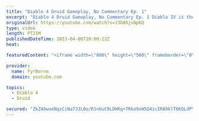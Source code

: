 ```yaml
---
title: "Diablo 4 Druid Gameplay, No Commentary Ep. 1"
excerpt: "Diablo 4 Druid Gameplay, No Commentary Ep. 1 Diablo IV is the upcoming fourth installment in the popular action role-playing ..."
originalUrl: https://youtube.com/watch?v=J3b8XjsNpKQ
type: video
length: PT21M
publishedDateTime: 2023-04-06T10:00:22Z
heat: 

featuredContent: "<iframe width=\"800\" height=\"500\" frameborder=\"0\" src=\"https://www.youtube.com/embed/J3b8XjsNpKQ\" allow=\"accelerometer; autoplay; encrypted-media; gyroscope; picture-in-picture\" allowfullscreen></iframe>"

provider:
  name: FyrBorne
  domain: youtube.com

topics:
  - Diablo 4
  - Druid

secured: "ZkZ4bwueNqzCiNa73JL0o/R1nUuC9LDHKq+7Rko9xW5Q4icIR89klT6KOLdPYDLTL7YHzvFznt8+d7cuMa9sg2dc30R7bktWc973qCDemF8mU7GaVcNSzf4+x17ciDBa/BP3Y2L7P/H8wPeEuaURpv5w1Hm/DwntifdagF/ItxwFpPCnSZlCOJL5ZNzqQ0Er3fvQkahIutdHvJVEThf0OEoQ41Wzv7Us8K9mWmEJFd6kXU58iflbNpbOdtRB+9X7ApY6ObiILL3DlQqAeta7IT7ePbFNyNaVJY4FKrbuJH59uq0LpSTQSQVp4RiwAAwC2+QuMg7s8CVGKWPcRTPW3PBmeYr3w2P2pjmP5h8UMn2OeuGsSzSaXLkg9hPvwAvoh9xia2U9sdegWQ7bcNrXyg==;a5Mq8SYr/5p6ws4xFHPAsQ=="
---
```


